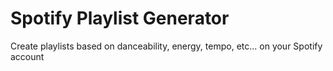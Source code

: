 # Spotify Playlist Generator

Create playlists based on danceability, energy, tempo, etc... on your Spotify account
